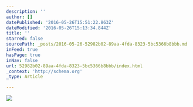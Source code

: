 ```yaml
---
description: ''
author: []
datePublished: '2016-05-26T15:51:22.863Z'
dateModified: '2016-05-26T15:13:34.844Z'
title: ''
starred: false
sourcePath: _posts/2016-05-26-52982b02-89aa-4fda-8323-5bc5366b8bbb.md
inFeed: true
hasPage: true
inNav: false
url: 52982b02-89aa-4fda-8323-5bc5366b8bbb/index.html
_context: 'http://schema.org'
_type: Article

---
```

![](https://the-grid-user-content.s3-us-west-2.amazonaws.com/04ef60f2-f1b0-4b2f-93bf-fa8209e824bf.jpg)